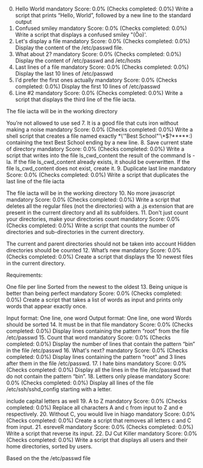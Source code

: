0. Hello World
mandatory
Score: 0.0% (Checks completed: 0.0%)
Write a script that prints “Hello, World”, followed by a new line to the standard output
1. Confused smiley
mandatory
Score: 0.0% (Checks completed: 0.0%)
Write a script that displays a confused smiley "(Ôo)'.
2. Let's display a file
mandatory
Score: 0.0% (Checks completed: 0.0%)
Display the content of the /etc/passwd file.
3. What about 2?
mandatory
Score: 0.0% (Checks completed: 0.0%)
Display the content of /etc/passwd and /etc/hosts
4. Last lines of a file
mandatory
Score: 0.0% (Checks completed: 0.0%)
Display the last 10 lines of /etc/passwd
5. I'd prefer the first ones actually
mandatory
Score: 0.0% (Checks completed: 0.0%)
Display the first 10 lines of /etc/passwd
6. Line #2
mandatory
Score: 0.0% (Checks completed: 0.0%)
Write a script that displays the third line of the file iacta.

The file iacta will be in the working directory

You’re not allowed to use sed
7. It is a good file that cuts iron without making a noise
mandatory
Score: 0.0% (Checks completed: 0.0%)
Write a shell script that creates a file named exactly \*\\'"Best School"\'\\*$\?\*\*\*\*\*:) containing the text Best School ending by a new line.
8. Save current state of directory
mandatory
Score: 0.0% (Checks completed: 0.0%)
Write a script that writes into the file ls_cwd_content the result of the command ls -la. If the file ls_cwd_content already exists, it should be overwritten. If the file ls_cwd_content does not exist, create it.
9. Duplicate last line
mandatory
Score: 0.0% (Checks completed: 0.0%)
Write a script that duplicates the last line of the file iacta

The file iacta will be in the working directory
10. No more javascript
mandatory
Score: 0.0% (Checks completed: 0.0%)
Write a script that deletes all the regular files (not the directories) with a .js extension that are present in the current directory and all its subfolders.
11. Don't just count your directories, make your directories count
mandatory
Score: 0.0% (Checks completed: 0.0%)
Write a script that counts the number of directories and sub-directories in the current directory.

The current and parent directories should not be taken into account
Hidden directories should be counted
12. What’s new
mandatory
Score: 0.0% (Checks completed: 0.0%)
Create a script that displays the 10 newest files in the current directory.

Requirements:

One file per line
Sorted from the newest to the oldest
13. Being unique is better than being perfect
mandatory
Score: 0.0% (Checks completed: 0.0%)
Create a script that takes a list of words as input and prints only words that appear exactly once.

Input format: One line, one word
Output format: One line, one word
Words should be sorted
14. It must be in that file
mandatory
Score: 0.0% (Checks completed: 0.0%)
Display lines containing the pattern “root” from the file /etc/passwd
15. Count that word
mandatory
Score: 0.0% (Checks completed: 0.0%)
Display the number of lines that contain the pattern “bin” in the file /etc/passwd
16. What's next?
mandatory
Score: 0.0% (Checks completed: 0.0%)
Display lines containing the pattern “root” and 3 lines after them in the file /etc/passwd.
17. I hate bins
mandatory
Score: 0.0% (Checks completed: 0.0%)
Display all the lines in the file /etc/passwd that do not contain the pattern “bin”.
18. Letters only please
mandatory
Score: 0.0% (Checks completed: 0.0%)
Display all lines of the file /etc/ssh/sshd_config starting with a letter.

include capital letters as well
19. A to Z
mandatory
Score: 0.0% (Checks completed: 0.0%)
Replace all characters A and c from input to Z and e respectively.
20. Without C, you would live in hiago
mandatory
Score: 0.0% (Checks completed: 0.0%)
Create a script that removes all letters c and C from input.
21. esreveR
mandatory
Score: 0.0% (Checks completed: 0.0%)
Write a script that reverse its input.
22. DJ Cut Killer
mandatory
Score: 0.0% (Checks completed: 0.0%)
Write a script that displays all users and their home directories, sorted by users.

Based on the the /etc/passwd file

